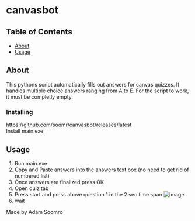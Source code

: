 # canvasbot

## Table of Contents
+ [About](#about)
+ [Usage](#usage)
## About <a name = "about"></a>
This pythons script automatically fills out answers for canvas quizzes. It handles multiple choice answers ranging from A to E. For the script to work, it must be completly empty.


### Installing

https://github.com/soomr/canvasbot/releases/latest  
Install main.exe

## Usage <a name = "usage"></a>

1.  Run main.exe
2.  Copy and Paste answers into the answers text box (no need to get rid of numbered list)
3.  Once answers are finalized press OK
4.  Open quiz tab
5.  Press start and press above question 1 in the 2 sec time span
![image](https://user-images.githubusercontent.com/52680308/113430046-7c599800-93a7-11eb-8f35-088b1e8ca4a3.png)
6. wait

Made by Adam Soomro
